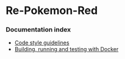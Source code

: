 # Re-Pokemon-Red

### Documentation index
- [Code style guidelines](./documentation/CODE_STYLE.md)
- [Building, running and testing with Docker](./documentation/DOCKER.md)

